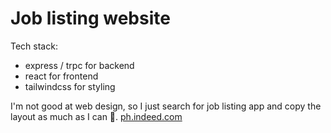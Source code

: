 # Job listing website

Tech stack:
  - express / trpc for backend
  - react for frontend
  - tailwindcss for styling


I'm not good at web design, so I just search for job listing app and copy the layout as much as I can 🤣. [ph.indeed.com](https://ph.indeed.com/)
